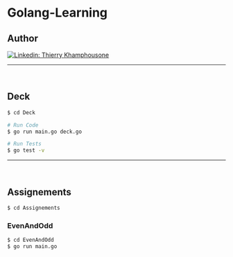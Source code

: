 # Golang-Learning

## Author

[![Linkedin: Thierry Khamphousone](https://img.shields.io/badge/-Thierry_Khamphousone-blue?style=flat-square&logo=Linkedin&logoColor=white&link=https://www.linkedin.com/in/tkhamphousone/)](https://www.linkedin.com/in/tkhamphousone)

---

<br/>

## Deck
```bash
$ cd Deck

# Run Code
$ go run main.go deck.go

# Run Tests
$ go test -v
```

---

<br/>

## Assignements

```bash
$ cd Assignements
```

### EvenAndOdd

```bash
$ cd EvenAndOdd
$ go run main.go
```
